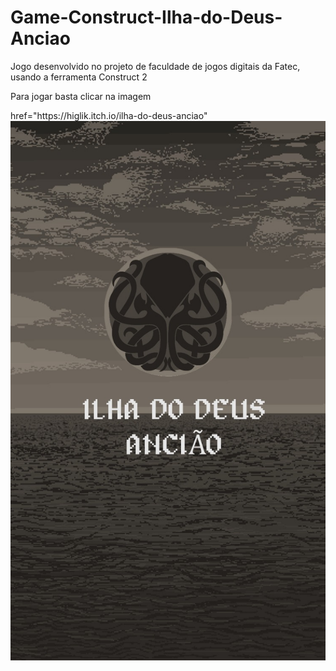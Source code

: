# Game-Construct-Ilha-do-Deus-Anciao
Jogo desenvolvido no projeto de faculdade de jogos digitais da Fatec, usando a ferramenta Construct 2
<p> Para jogar basta clicar na imagem </p>
 <a> href="https://higlik.itch.io/ilha-do-deus-anciao" 
  <img src="Logo_game.jfif" alt="Logo">
 </a>
